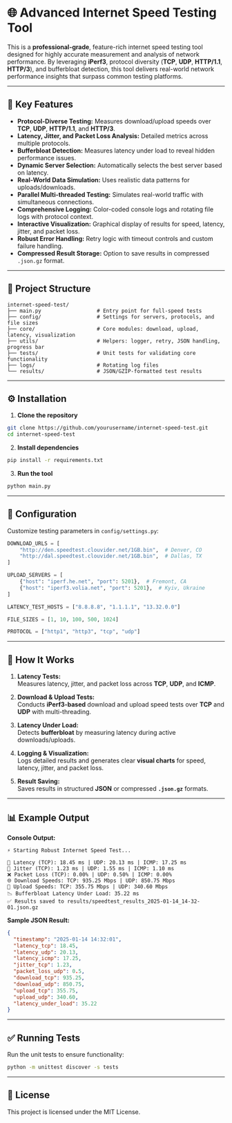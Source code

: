 
# 🌐 Advanced Internet Speed Testing Tool

This is a **professional-grade**, feature-rich internet speed testing tool designed for highly accurate measurement and analysis of network performance. By leveraging **iPerf3**, protocol diversity (**TCP**, **UDP**, **HTTP/1.1**, **HTTP/3**), and bufferbloat detection, this tool delivers real-world network performance insights that surpass common testing platforms.

---

## 🚀 Key Features

- **Protocol-Diverse Testing:** Measures download/upload speeds over **TCP**, **UDP**, **HTTP/1.1**, and **HTTP/3**.  
- **Latency, Jitter, and Packet Loss Analysis:** Detailed metrics across multiple protocols.  
- **Bufferbloat Detection:** Measures latency under load to reveal hidden performance issues.  
- **Dynamic Server Selection:** Automatically selects the best server based on latency.  
- **Real-World Data Simulation:** Uses realistic data patterns for uploads/downloads.  
- **Parallel Multi-threaded Testing:** Simulates real-world traffic with simultaneous connections.  
- **Comprehensive Logging:** Color-coded console logs and rotating file logs with protocol context.  
- **Interactive Visualization:** Graphical display of results for speed, latency, jitter, and packet loss.  
- **Robust Error Handling:** Retry logic with timeout controls and custom failure handling.  
- **Compressed Result Storage:** Option to save results in compressed `.json.gz` format.

---

## 📂 Project Structure

```
internet-speed-test/
├── main.py                  # Entry point for full-speed tests
├── config/                  # Settings for servers, protocols, and file sizes
├── core/                    # Core modules: download, upload, latency, visualization
├── utils/                   # Helpers: logger, retry, JSON handling, progress bar
├── tests/                   # Unit tests for validating core functionality
├── logs/                    # Rotating log files
└── results/                 # JSON/GZIP-formatted test results
```

---

## ⚙️ Installation

1. **Clone the repository**

```bash
git clone https://github.com/yourusername/internet-speed-test.git
cd internet-speed-test
```

2. **Install dependencies**

```bash
pip install -r requirements.txt
```

3. **Run the tool**

```bash
python main.py
```

---

## 📝 Configuration

Customize testing parameters in `config/settings.py`:

```python
DOWNLOAD_URLS = [
    "http://den.speedtest.clouvider.net/1GB.bin",  # Denver, CO
    "http://dal.speedtest.clouvider.net/1GB.bin",  # Dallas, TX
]

UPLOAD_SERVERS = [
    {"host": "iperf.he.net", "port": 5201},  # Fremont, CA
    {"host": "iperf3.volia.net", "port": 5201},  # Kyiv, Ukraine
]

LATENCY_TEST_HOSTS = ["8.8.8.8", "1.1.1.1", "13.32.0.0"]

FILE_SIZES = [1, 10, 100, 500, 1024]

PROTOCOL = ["http1", "http3", "tcp", "udp"]
```

---

## 🏃 How It Works

1. **Latency Tests:**  
   Measures latency, jitter, and packet loss across **TCP**, **UDP**, and **ICMP**.

2. **Download & Upload Tests:**  
   Conducts **iPerf3-based** download and upload speed tests over **TCP** and **UDP** with multi-threading.

3. **Latency Under Load:**  
   Detects **bufferbloat** by measuring latency during active downloads/uploads.

4. **Logging & Visualization:**  
   Logs detailed results and generates clear **visual charts** for speed, latency, jitter, and packet loss.

5. **Result Saving:**  
   Saves results in structured **JSON** or compressed **`.json.gz`** formats.

---

## 📊 Example Output

**Console Output:**

```
⚡ Starting Robust Internet Speed Test...

📡 Latency (TCP): 18.45 ms | UDP: 20.13 ms | ICMP: 17.25 ms
📶 Jitter (TCP): 1.23 ms | UDP: 1.55 ms | ICMP: 1.10 ms
❌ Packet Loss (TCP): 0.00% | UDP: 0.50% | ICMP: 0.00%
🌐 Download Speeds: TCP: 935.25 Mbps | UDP: 850.75 Mbps
🚀 Upload Speeds: TCP: 355.75 Mbps | UDP: 340.60 Mbps
📉 Bufferbloat Latency Under Load: 35.22 ms
✅ Results saved to results/speedtest_results_2025-01-14_14-32-01.json.gz
```

**Sample JSON Result:**

```json
{
  "timestamp": "2025-01-14 14:32:01",
  "latency_tcp": 18.45,
  "latency_udp": 20.13,
  "latency_icmp": 17.25,
  "jitter_tcp": 1.23,
  "packet_loss_udp": 0.5,
  "download_tcp": 935.25,
  "download_udp": 850.75,
  "upload_tcp": 355.75,
  "upload_udp": 340.60,
  "latency_under_load": 35.22
}
```

---

## ✅ Running Tests

Run the unit tests to ensure functionality:

```bash
python -m unittest discover -s tests
```

---

## 📜 License

This project is licensed under the MIT License.
